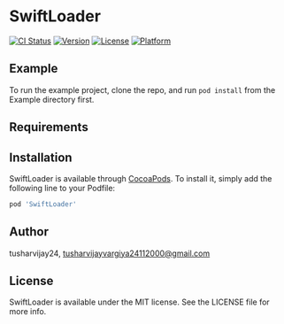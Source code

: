 # SwiftLoader

[![CI Status](https://img.shields.io/travis/tusharvijay24/SwiftLoader.svg?style=flat)](https://travis-ci.org/tusharvijay24/SwiftLoader)
[![Version](https://img.shields.io/cocoapods/v/SwiftLoader.svg?style=flat)](https://cocoapods.org/pods/SwiftLoader)
[![License](https://img.shields.io/cocoapods/l/SwiftLoader.svg?style=flat)](https://cocoapods.org/pods/SwiftLoader)
[![Platform](https://img.shields.io/cocoapods/p/SwiftLoader.svg?style=flat)](https://cocoapods.org/pods/SwiftLoader)

## Example

To run the example project, clone the repo, and run `pod install` from the Example directory first.

## Requirements

## Installation

SwiftLoader is available through [CocoaPods](https://cocoapods.org). To install
it, simply add the following line to your Podfile:

```ruby
pod 'SwiftLoader'
```

## Author

tusharvijay24, tusharvijayvargiya24112000@gmail.com

## License

SwiftLoader is available under the MIT license. See the LICENSE file for more info.
